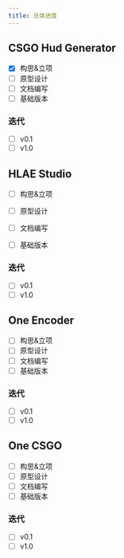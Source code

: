 ```yaml
---
title: 总体进度
---
```


## CSGO Hud Generator

- [x] 构思&立项
- [ ] 原型设计
- [ ] 文档编写
- [ ] 基础版本

### 迭代

- [ ] v0.1
- [ ] v1.0
## HLAE Studio

- [ ] 构思&立项

- [ ] 原型设计

- [ ] 文档编写

- [ ] 基础版本

### 迭代

- [ ] v0.1
- [ ] v1.0
## One Encoder

- [ ] 构思&立项
- [ ] 原型设计
- [ ] 文档编写
- [ ] 基础版本

### 迭代

- [ ] v0.1
- [ ] v1.0

## One CSGO

- [ ] 构思&立项
- [ ] 原型设计
- [ ] 文档编写
- [ ] 基础版本

### 迭代

- [ ] v0.1
- [ ] v1.0